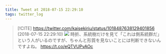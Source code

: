 ```yaml
---
title: Tweet at 2018-07-15 22:29:10
tags: twitter_log
---
```


> [!CITE] https://twitter.com/kaisekiriu/status/1018487638129401856 (2018-07-15 22:29:10)
> ![](https://twitter.com/kaisekiriu/status/1018487638129401856)
> 時折、系統樹だけを見て「これは側系統群だ」という人がいるのですが、ちゃんと形質を見ないことには判断できないんですよね。 https://t.co/eQTVUPvAOc
